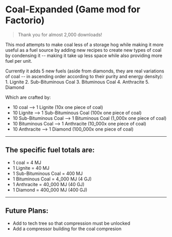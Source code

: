 # Coal-Expanded (Game mod for Factorio)
> Thank you for almost 2,000 downloads!

This mod attempts to make coal less of a storage hog while making it more useful as a fuel source by adding new recipes to create new types of coal by condensing it -- making it take up less space while also providing more fuel per unit.

Currently it adds 5 new fuels (aside from diamonds, they are real variations of coal -- in ascending order according to their purity and energy density): 1. Lignite 2. Sub-Bituminous Coal 3. Bituminous Coal 4. Anthracite 5. Diamond

Which are crafted by:

- 10 coal --> 1 Lignite (10x one piece of coal)
- 10 Lignite --> 1 Sub-Bituminous Coal (100x one piece of coal)
- 10 Sub-Bituminous Coal --> 1 Bituminous Coal (1_000x one piece of coal)
- 10 Bituminous Coal --> 1 Anthracite (10_000x one piece of coal)
- 10 Anthracite --> 1 Diamond (100_000x one piece of coal)

---

## The specific fuel totals are:

- 1 coal = 4 MJ
- 1 Lignite = 40 MJ
- 1 Sub-Bituminous Coal = 400 MJ
- 1 Bituminous Coal = 4_000 MJ (4 GJ)
- 1 Anthracite = 40_000 MJ (40 GJ)
- 1 Diamond = 400_000 MJ (400 GJ)

---

## Future Plans:

- Add to tech tree so that compression must be unlocked
- Add a compressor building for the coal compresion
